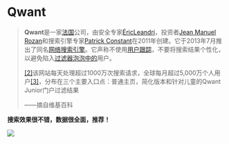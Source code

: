 # Qwant

> **Qwant**是一家[法国](https://en.wikipedia.org/wiki/France)公司，由安全专家[ÉricLeandri](https://en.wikipedia.org/w/index.php?title=%C3%89ric_Leandri&action=edit&redlink=1)，投资者[Jean Manuel Rozan](https://en.wikipedia.org/w/index.php?title=Jean_Manuel_Rozan&action=edit&redlink=1)和搜索引擎专家[Patrick Constant](https://en.wikipedia.org/w/index.php?title=Patrick_Constant&action=edit&redlink=1)在2011年创建。它于2013年7月推出了同名[网络搜索引擎](https://en.wikipedia.org/wiki/Web_search_engine)。它声称不使用[用户跟踪](https://en.wikipedia.org/wiki/Website_visitor_tracking)，不要将搜索结果个性化，以避免陷入[过滤器泡泡中的](https://en.wikipedia.org/wiki/Filter_bubble)用户。
>
> [\[2\]](https://en.wikipedia.org/wiki/Qwant#cite_note-2)该网站每天处理超过1000万次搜索请求，全球每月超过5,000万个人用户[\[3\]](https://en.wikipedia.org/wiki/Qwant#cite_note-3)，分布在三个主要入口点：普通主页，简化版本和针对儿童的Qwant Junior门户过滤结果 
>
> ——摘自维基百科

**搜索效果很不错，数据很全面，推荐！**

![](https://raw.githubusercontent.com/loremwalker/fq-book/master/.gitbook/assets/2018-05-01_084517.png)


